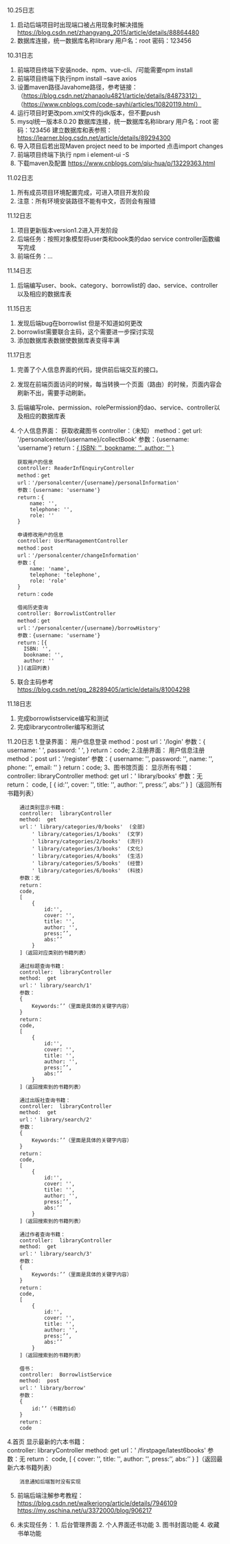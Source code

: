 10.25日志
1. 启动后端项目时出现端口被占用现象时解决措施
    https://blog.csdn.net/zhangyang_2015/article/details/88864480
2. 数据库连接，统一数据库名称library 用户名：root 密码：123456

10.31日志
1.  前端项目终端下安装node、npm、vue-cli、/可能需要npm install
2.  前端项目终端下执行npm install –save axios
3.  设置maven路径Javahome路径，参考链接：
    （https://blog.csdn.net/zhanaolu4821/article/details/84873312）
    （https://www.cnblogs.com/code-sayhi/articles/10820119.html）
4.  运行项目时更改pom.xml文件的jdk版本，但不要push
5.  mysql统一版本8.0.20
    数据库连接，统一数据库名称library 用户名：root 密码：123456
    建立数据库和表参照：https://learner.blog.csdn.net/article/details/89294300
6.  导入项目后若出现Maven project need to be imported 点击import changes
7.  前端项目终端下执行 npm i element-ui -S 
8.  下载maven及配置
        https://www.cnblogs.com/qiu-hua/p/13229363.html

11.02日志
1.  所有成员项目环境配置完成，可进入项目开发阶段
2.  注意：所有环境安装路径不能有中文，否则会有报错

11.12日志
1.  项目更新版本version1.2进入开发阶段
2.  后端任务：按照对象模型将user类和book类的dao service controller函数编写完成
3.  前端任务：...

11.14日志
1.  后端编写user、book、category、borrowlist的
    dao、service、controller以及相应的数据库表

11.15日志
1.  发现后端bug在borrowlist 但是不知道如何更改
2.  borrowlist需要联合主码，这个需要进一步探讨实现
3.  添加数据库表数据使数据库表变得丰满

11.17日志
1.  完善了个人信息界面的代码，提供前后端交互的接口。
2.  发现在前端页面访问的时候，每当转换一个页面（路由）的时候，页面内容会刷新不出，需要手动刷新。
3.  后端编写role、permission、rolePermission的dao、service、controller以及相应的数据库表
4.  个人信息界面：
        获取收藏图书
        controller：（未知）
        method：get
        url: '/personalcenter/{username}/collectBook'
        参数：{username: 'username'}
        return：[{
          ISBN: '',
          bookname: '',
          author: ''
        }](返回列表)

        获取用户的信息
        controller: ReaderInfEnquiryController
        method：get
        url：'/personalcenter/{username}/personalInformation'
        参数：{username: 'username'}
        return：{
            name: '',
            telephone: '',
            role: ''
        }

        申请修改用户的信息
        controller: UserManagementController
        method：post
        url：'/personalcenter/changeInformation'
        参数：{
            name: 'name',
            telephone: 'telephone',
            role: 'role'
        }
        return：code

        借阅历史查询
        controller: BorrowlistController
        method：get
        url：'/personalcenter/{username}/borrowHistory'
        参数：{username: 'username'}
        return：[{
          ISBN: '',
          bookname: '',
          author: ''
        }](返回列表)
5.  联合主码参考
    https://blog.csdn.net/qq_28289405/article/details/81004298

11.18日志
1.  完成borrowlistservice编写和测试
2.  完成librarycontroller编写和测试

11.20日志
1.登录界面：
        用户信息登录
        method：post
        url：'/login'
        参数：{
            username: ' ',
            password: ' ',
          }
        return：code;
2.注册界面：
        用户信息注册
        method：post
        url：'/register'
        参数：{
         username: '',
          password: '',
          name: '',
          phone: '',
          email: ''
          }
        return：code;
3、图书馆页面：
        显示所有书籍：        
        controller:  libraryController
        method:  get
        url：' library/books' 
        参数：无
        return：
        code,
        [
            {
                id:'',
            	cover: '',
            	title: '',
            	author: '',
				press:’’,
				abs:’’
            }
        ]（返回所有书籍列表）


        通过类别显示书籍：        
        controller:  libraryController
        method:  get
        url：' library/categories/0/books'  (全部)
			' library/categories/1/books'  (文学)
			' library/categories/2/books'  (流行)
			' library/categories/3/books'  (文化)
			' library/categories/4/books'  (生活)
			' library/categories/5/books'  (经营)
			' library/categories/6/books'  (科技)
        参数：无
        return：
        code,
        [
            {
                id:'',
            	cover: '',
            	title: '',
            	author: '',
				press:’’,
				abs:’’
            }
        ]（返回对应类别的书籍列表）

        通过标题查询书籍：        
        controller:  libraryController
        method:  get
        url：' library/search/1'  
        参数：
		{
			Keywords:’’（里面是具体的关键字内容）
		}
        return：
        code,
        [
            {
                id:'',
            	cover: '',
            	title: '',
            	author: '',
				press:’’,
				abs:’’
            }
        ]（返回搜索到的书籍列表）

        通过出版社查询书籍：        
        controller:  libraryController
        method:  get
        url：' library/search/2'  
        参数：
		{
			Keywords:’’（里面是具体的关键字内容）
		}
        return：
        code,
        [
            {
                id:'',
            	cover: '',
            	title: '',
            	author: '',
				press:’’,
				abs:’’
            }
        ]（返回搜索到的书籍列表）

        通过作者查询书籍：        
        controller:  libraryController
        method:  get
        url：' library/search/3'  
        参数：
		{
			Keywords:’’（里面是具体的关键字内容）
		}
        return：
        code,
        [
            {
                id:'',
            	cover: '',
            	title: '',
            	author: '',
				press:’’,
				abs:’’
            }
        ]（返回搜索到的书籍列表）

        借书：        
        controller:  BorrowlistService
        method:  post
        url：' library/borrow'  
        参数：
		{
			id:’’（书籍的id）
		}
        return：
        code

4.首页
        显示最新的六本书籍：        
        controller:  libraryController
        method:  get
        url：' /firstpage/latest6books' 
        参数：无
        return：
        code,
        [
            {
            	cover: '',
            	title: '',
            	author: '',
				press:’’,
				abs:’’
            }
        ]（返回最新六本书籍列表）


        消息通知后端暂时没有实现
5.  前端后端注解参考教程：
    https://blog.csdn.net/walkerjong/article/details/7946109
    https://my.oschina.net/u/3372000/blog/906217

6.  未实现任务：
        1.  后台管理界面
        2.  个人界面还书功能
        3.  图书封面功能
        4.  收藏书单功能